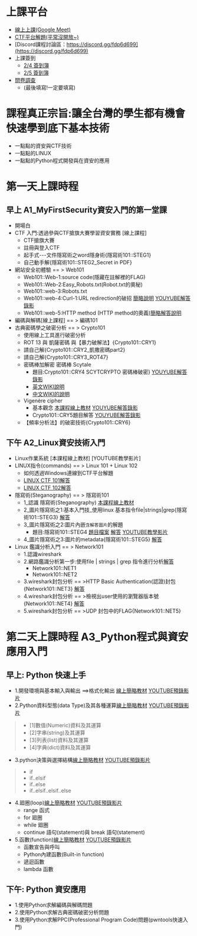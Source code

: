 # 上課平台
- [線上上課(Google Meet)]()
- [CTF平台解題(平常沒開放~)]()
- [Discord課程討論區：https://discord.gg/fdp6d699](https://discord.gg/fdp6d699)
- 上課簽到
  - [2/4 簽到簿](https://forms.gle/TjzKdoCwXRt9wTzb7)
  - [2/5 簽到簿](https://forms.gle/TCjCFFqQ7ayccNLN8)
- [問卷調查](https://forms.gle/WT1vQ3x7HC9FD7Gu6)
  - (最後填寫!一定要填寫) 

# 課程真正宗旨:讓全台灣的學生都有機會快速學到底下基本技術
- 一點點的資安與CTF技術
- 一點點的LINUX
- 一點點的Python程式開發與在資安的應用

# 第一天上課時程
## 早上 A1_MyFirstSecurity資安入門的第一堂課
- 開場白
- CTF 入門:透過參與CTF搶旗大賽學習資安實務 [線上課程]
  - CTF搶旗大賽
  - 註冊與登入CTF
  - 起手式---文件隱寫術之word隱身術{隱寫術101::STEG1}
  - 自己動手解{隱寫術101::STEG2_Secret in PDF}
- 網站安全初體驗 == > Web101
  - Web101::Web-1:source code(隱藏在註解裡的FLAG)
  - Web101::Web-2:Easy_Robots.txt(Robot.txt的奧秘)
  - Web101::web-3:Robots.txt
  - Web101::web-4:Curl-1:URL redirection的破招 [簡略說明](https://github.com/MyFirstSecurity2020/SecurityFoscusOnline2023/blob/main/A1_MyFirstSecurity%E8%B3%87%E5%AE%89%E5%85%A5%E9%96%80%E7%9A%84%E7%AC%AC%E4%B8%80%E5%A0%82%E8%AA%B2/web-4%E8%A7%A3%E7%AD%94.md) [YOUYUBE解答錄影](https://youtu.be/Lwyp3tv66KQ)
  - Web101::web-5:HTTP method (HTTP method的奧義)[簡略解答說明](https://github.com/MyFirstSecurity2020/SecurityFoscusOnline2023/blob/main/A1_MyFirstSecurity%E8%B3%87%E5%AE%89%E5%85%A5%E9%96%80%E7%9A%84%E7%AC%AC%E4%B8%80%E5%A0%82%E8%AA%B2/web-5%E8%A7%A3%E7%AD%94.md)
- 編碼與解碼[線上課程] == >  編碼101
- 古典密碼學之破密分析 == > Crypto101  
  - 使用線上工具進行破密分析
  - ROT 13 與 凱薩密碼 與【暴力破解法】{Crypto101::CRY1}
  - 請自己解{Crypto101::CRY2_凱撒密碼part2}
  - 請自己解{Crypto101::CRY3_ROT47}
  - 密碼棒加解密 密碼棒 Scytale
    - 題目:Crypto101::CRY4 SCYTCRYPTO 密碼棒破密}  [YOUYUBE解答錄影](https://youtu.be/8XbZSa-1GkE)
    - [英文WIKI說明](https://en.wikipedia.org/wiki/Scytale)
    - [中文WIKI的說明](https://zh.m.wikipedia.org/zh-tw/%E5%AF%86%E7%A2%BC%E6%A3%92)
  - Vigenère cipher  
    - 基本觀念 [本課程線上教材](https://github.com/MyFirstSecurity2020/SecurityFoscusOnline2023/blob/main/A1_MyFirstSecurity%E8%B3%87%E5%AE%89%E5%85%A5%E9%96%80%E7%9A%84%E7%AC%AC%E4%B8%80%E5%A0%82%E8%AA%B2/Vigen%C3%A8recipher.md) [YOUYUBE解答錄影]()
    - Crypto101::CRY5題目解答 [YOUYUBE解答錄影](https://youtu.be/P2fCkFC2eRA)
  - 【頻率分析法】的破密技術{Crypto101::CRY6}


## 下午 A2_Linux資安技術入門
- Linux作業系統 [本課程線上教材]  [YOUTUBE教學影片]
- LINUX指令(commands) == >  Linux 101 + Linux 102
  - 如何透過Windows連線到CTF平台解題
  - [LINUX CTF 101解答 ](https://github.com/MyFirstSecurity2020/SecurityFoscusOnline2023/blob/main/A2_Linux%E8%B3%87%E5%AE%89%E6%8A%80%E8%A1%93%E5%85%A5%E9%96%80/2_1_Linux101%E8%A7%A3%E7%AD%94.md)
  - [LINUX CTF 102解答](https://github.com/MyFirstSecurity2020/SecurityFoscusOnline2023/blob/main/A2_Linux%E8%B3%87%E5%AE%89%E6%8A%80%E8%A1%93%E5%85%A5%E9%96%80/2_2_Linux%20102%E8%A7%A3%E7%AD%94.md) 
- 隱寫術(Steganography) == >  隱寫術101
  - 1_認識 隱寫術(Steganography)  [本課程線上教材](https://github.com/MyFirstSecurity2020/SecurityFoscusOnline2023/blob/main/A2_Linux%E8%B3%87%E5%AE%89%E6%8A%80%E8%A1%93%E5%85%A5%E9%96%80/2.%E9%9A%B1%E5%AF%AB%E8%A1%93%E5%85%A5%E9%96%80/1_%E8%AA%8D%E8%AD%98%E9%9A%B1%E5%AF%AB%E8%A1%93%20Steganography.md)
  - 2_圖片隱寫術之1:基本入門技_使用linux 基本指令file|strings|grep{隱寫術101::STEG3} [解答](https://github.com/MyFirstSecurity2020/SecurityFoscusOnline2023/blob/main/A2_Linux%E8%B3%87%E5%AE%89%E6%8A%80%E8%A1%93%E5%85%A5%E9%96%80/2.%E9%9A%B1%E5%AF%AB%E8%A1%93%E5%85%A5%E9%96%80/2_%E5%9C%96%E7%89%87%E9%9A%B1%E5%AF%AB%E8%A1%93%E5%9F%BA%E6%9C%AC%E5%85%A5%E9%96%80%E6%8A%80.md)
  - 3_圖片隱寫術之2:圖片內嵌`含解答圖片`的解題 
    - 題目:隱寫術101::STEG4  [題目檔案](https://raw.githubusercontent.com/MyFirstSecurity2020/backup/main/steg/steg101/carter.jpg) [解答](https://github.com/MyFirstSecurity2020/SecurityFoscusOnline2023/edit/main/A2_Linux%E8%B3%87%E5%AE%89%E6%8A%80%E8%A1%93%E5%85%A5%E9%96%80/2.%E9%9A%B1%E5%AF%AB%E8%A1%93%E5%85%A5%E9%96%80/3_%E5%9C%96%E7%89%87%E9%9A%B1%E5%AF%AB%E8%A1%93%E4%B9%8B2_%E5%9C%96%E7%89%87%E5%85%A7%E5%B5%8C%E8%A7%A3%E7%AD%94%E5%9C%96%E7%89%87%E7%9A%84%E8%A7%A3%E9%A1%8C.md) [YOUTUBE教學影片](https://youtu.be/pMcqm7w46pE)
  - 4_圖片隱寫術之3:圖片的metadata{隱寫術101::STEG5} [解答](https://github.com/MyFirstSecurity2020/SecurityFoscusOnline2023/blob/main/A2_Linux%E8%B3%87%E5%AE%89%E6%8A%80%E8%A1%93%E5%85%A5%E9%96%80/2.%E9%9A%B1%E5%AF%AB%E8%A1%93%E5%85%A5%E9%96%80/4_%E5%9C%96%E7%89%87%E9%9A%B1%E5%AF%AB%E8%A1%93%E4%B9%8B3_%E5%9C%96%E7%89%87%E7%9A%84metadata.md)
- Linux 鑑識分析入門 == >  Network101
  - 1.認識wireshark
  - 2.網路鑑識分析第一步:使用file | strings | grep 指令進行分析[解答](https://github.com/MyFirstSecurity2020/SecurityFoscusOnline2023/tree/main/A2_Linux%E8%B3%87%E5%AE%89%E6%8A%80%E8%A1%93%E5%85%A5%E9%96%80/3_Linux%20%E9%91%91%E8%AD%98%E5%88%86%E6%9E%90%E5%85%A5%E9%96%80)
    - Network101::NET1
    - Network101::NET2
  - 3.wireshark封包分析 == >HTTP Basic Authentication(認證)封包{Network101::NET3} [解答](https://github.com/MyFirstSecurity2020/SecurityFoscusOnline2023/blob/main/A2_Linux%E8%B3%87%E5%AE%89%E6%8A%80%E8%A1%93%E5%85%A5%E9%96%80/3_Linux%20%E9%91%91%E8%AD%98%E5%88%86%E6%9E%90%E5%85%A5%E9%96%80/3_%E4%BD%BF%E7%94%A8wireshark%E5%88%86%E6%9E%90HTTP%20Basic%20Authentication(%E8%AA%8D%E8%AD%89)%E5%B0%81%E5%8C%85.md)
  - 4.wireshark封包分析 == >檢視出user使用的瀏覽器版本號{Network101::NET4} [解答](https://github.com/MyFirstSecurity2020/SecurityFoscusOnline2023/blob/main/A2_Linux%E8%B3%87%E5%AE%89%E6%8A%80%E8%A1%93%E5%85%A5%E9%96%80/3_Linux%20%E9%91%91%E8%AD%98%E5%88%86%E6%9E%90%E5%85%A5%E9%96%80/4_%E4%BD%BF%E7%94%A8wireshark%E6%AA%A2%E8%A6%96%E5%87%BAuser%E4%BD%BF%E7%94%A8%E7%9A%84%E7%80%8F%E8%A6%BD%E5%99%A8%E7%89%88%E6%9C%AC%E8%99%9F.md)
  - 5.wireshark封包分析 == >UDP 封包中的FLAG{Network101::NET5}
# 第二天上課時程 A3_Python程式與資安應用入門 
## 早上: Python 快速上手
- 1.開發環境與基本輸入與輸出 ==>格式化輸出 [線上簡略教材]() [YOUTUBE預錄影片]() 
- 2.Python資料型態(data Type)及其各種運算[線上簡略教材]() [YOUTUBE預錄影片]() 
>* [1]數值(Numeric)資料及其運算
>* [2]字串(string)及其運算
>* [3]列表(list)資料及其運算
>* [4]字典(dict)資料及其運算 
- 3.python決策與選擇結構[線上簡略教材]() [YOUTUBE預錄影片]() 
>* if     
>* if..elsif     
>* if..else
>* if..elsif..elsif..else
- 4.廻圈(loop)[線上簡略教材]() [YOUTUBE預錄影片]() 
  - range 函式
  - for 廻圈
  - while 廻圈
  - continue 語句(statement)與 break 語句(statement) 
- 5.函數(function)[線上簡略教材]() [YOUTUBE預錄影片]() 
  - 函數宣告與呼叫
  - Python內建函數(Built-in function)
  - 遞迴函數
  - lambda 函數

## 下午: Python 資安應用
- 1.使用Python求解編碼與解碼問題
- 2.使用Python求解古典密碼破密分析問題
- 3.使用Python求解PPC(Professional Program Code)問題(pwntools快速入門)
